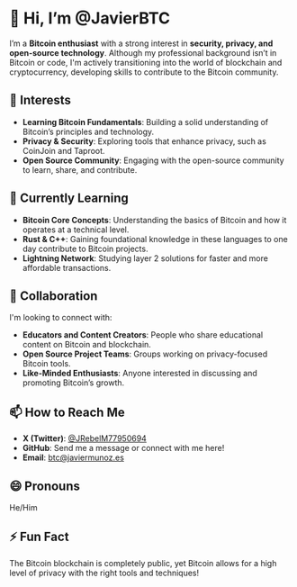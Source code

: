 # 👋 Hi, I’m @JavierBTC

I’m a **Bitcoin enthusiast** with a strong interest in **security, privacy, and open-source technology**. Although my professional background isn’t in Bitcoin or code, I'm actively transitioning into the world of blockchain and cryptocurrency, developing skills to contribute to the Bitcoin community.

## 👀 Interests
- **Learning Bitcoin Fundamentals**: Building a solid understanding of Bitcoin’s principles and technology.
- **Privacy & Security**: Exploring tools that enhance privacy, such as CoinJoin and Taproot.
- **Open Source Community**: Engaging with the open-source community to learn, share, and contribute.

## 🌱 Currently Learning
- **Bitcoin Core Concepts**: Understanding the basics of Bitcoin and how it operates at a technical level.
- **Rust & C++**: Gaining foundational knowledge in these languages to one day contribute to Bitcoin projects.
- **Lightning Network**: Studying layer 2 solutions for faster and more affordable transactions.

## 💞️ Collaboration
I'm looking to connect with:
- **Educators and Content Creators**: People who share educational content on Bitcoin and blockchain.
- **Open Source Project Teams**: Groups working on privacy-focused Bitcoin tools.
- **Like-Minded Enthusiasts**: Anyone interested in discussing and promoting Bitcoin’s growth.

## 📫 How to Reach Me
- **X (Twitter)**: [@JRebelM77950694](https://twitter.com/JRebelM77950694)
- **GitHub**: Send me a message or connect with me here!
- **Email**: [btc@javiermunoz.es](mailto:btc@javiermunoz.es)

## 😄 Pronouns
He/Him

## ⚡ Fun Fact
The Bitcoin blockchain is completely public, yet Bitcoin allows for a high level of privacy with the right tools and techniques!


